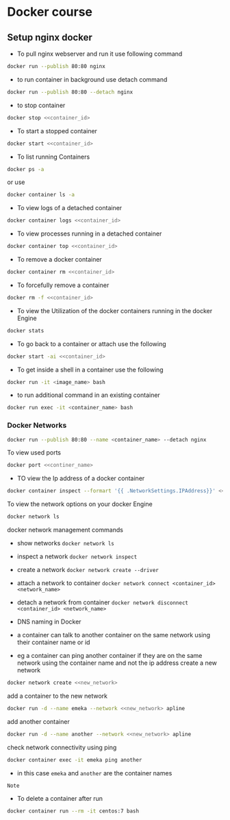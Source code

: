 # Docker course

## Setup nginx docker
* To pull nginx webserver and run it use following command
```bash
docker run --publish 80:80 nginx
```
* to run container in background use detach command
```bash
docker run --publish 80:80 --detach nginx
```
* to stop container
```bash
docker stop <<container_id>
```
* To start a stopped container
```bash
docker start <<container_id>
```
* To list running Containers
```bash
docker ps -a
```
or use
```bash
docker container ls -a
```
* To view logs of a detached container
```bash
docker container logs <<container_id>
```
* To view processes running in a detached container
```bash
docker container top <<container_id>
```
* To remove a docker container
```bash
docker container rm <<container_id>
```
* To forcefully remove a container
```bash
docker rm -f <<container_id> 
```
* To view the Utilization of the docker containers running in the docker Engine
```bash
docker stats
```
* To go back to a container or attach use the following
```bash
docker start -ai <<container_id>
```

* To get inside a shell in a container use the following
```bash
docker run -it <image_name> bash
```
* to run additional command in an existing container
```bash
docker run exec -it <container_name> bash
```

### Docker Networks
```bash
docker run --publish 80:80 --name <container_name> --detach nginx
```
To view used ports
```bash
docker port <<continer_name>
```
* TO view the Ip address of a docker container
```bash
docker container inspect --formart '{{ .NetworkSettings.IPAddress}}' <<container_name>
```
To view the network options on your docker Engine
```bash
docker network ls
```
docker network management commands
* show networks `docker network ls`
* inspect a network `docker network inspect`
* create a network `docker network create --driver`
* attach a network to container `docker network connect <container_id> <network_name>`
* detach a network from container `docker network disconnect <container_id> <network_name>`


* DNS naming in Docker
* a container can talk to another container on the same network using their container name or id
* eg a container can ping another container if they are on the same network using the container name and not the ip address
create a new network
```bash
docker network create <<new_network>
```
add a container to the new network
```bash
docker run -d --name emeka --network <<new_network> apline 
```
add another container
```bash
docker run -d --name another --network <<new_network> apline 
```
check network connectivity using ping
```bash
docker container exec -it emeka ping another
```
* in this case `emeka` and `another` are the container names

`Note`
* To delete a container after run
```bash
docker container run --rm -it centos:7 bash
```